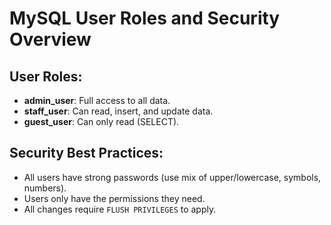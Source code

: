 # MySQL User Roles and Security Overview

## User Roles:

- **admin_user**: Full access to all data.
- **staff_user**: Can read, insert, and update data.
- **guest_user**: Can only read (SELECT).

## Security Best Practices:

- All users have strong passwords (use mix of upper/lowercase, symbols, numbers).
- Users only have the permissions they need.
- All changes require `FLUSH PRIVILEGES` to apply.
